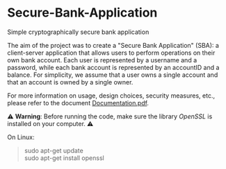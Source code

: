 # Secure-Bank-Application

Simple cryptographically secure bank application

The aim of the project was to create a "Secure Bank Application" (SBA): a client-server application that allows users to perform operations on their own bank account. Each user is represented by a username and a password, while each bank account is represented by an accountID and a balance. For simplicity, we assume that a user owns a single account and that an account is owned by a single owner.

For more information on usage, design choices, security measures, etc., please refer to the document [Documentation.pdf](Documentation.pdf).

⚠️ **Warning**: Before running the code, make sure the library *OpenSSL* is installed on your computer. ⚠️

On Linux:  


> sudo apt-get update  
> sudo apt-get install openssl






